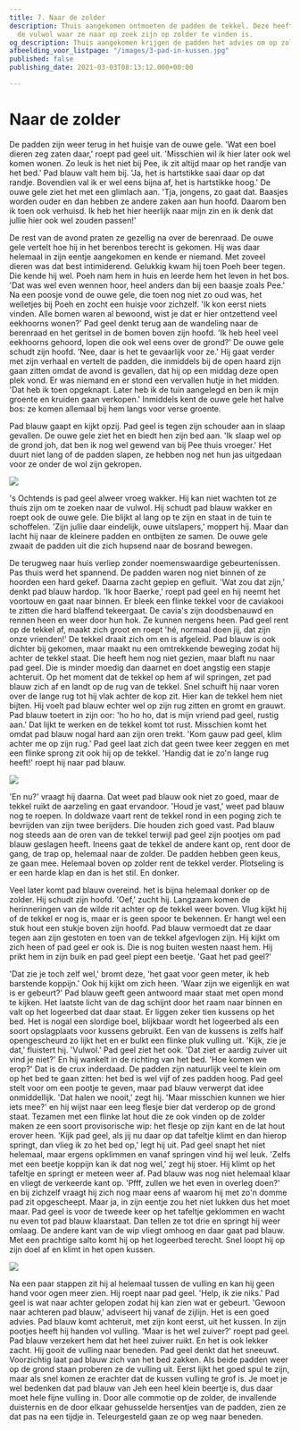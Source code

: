 ```yaml
---
title: 7. Naar de zolder
description: Thuis aangekomen ontmoeten de padden de tekkel. Deze heeft vernomen dat
  de vulwol waar ze naar op zoek zijn op zolder te vinden is.
og_description: Thuis aangekomen krijgen de padden het advies om op zolder te kijken
afbeelding_voor_listpage: "/images/3-pad-in-kussen.jpg"
published: false
publishing_date: 2021-03-03T08:13:12.000+00:00

---
```

# Naar de zolder

De padden zijn weer terug in het huisje van de ouwe gele. 'Wat een boel dieren zeg zaten daar,' roept pad geel uit. 'Misschien wil ik hier later ook wel komen wonen. Zo leuk is het niet bij Pee, ik zit altijd maar op het randje van het bed.' Pad blauw valt hem bij. 'Ja, het is hartstikke saai daar op dat randje. Bovendien val ik er wel eens bijna af, het is hartstikke hoog.' De ouwe gele ziet het met een glimlach aan. 'Tja, jongens, zo gaat dat. Baasjes worden ouder en dan hebben ze andere zaken aan hun hoofd. Daarom ben ik toen ook verhuisd. Ik heb het hier heerlijk naar mijn zin en ik denk dat jullie hier ook wel zouden passen!'

De rest van de avond praten ze gezellig na over de berenraad. De ouwe gele vertelt hoe hij in het berenbos terecht is gekomen. Hij was daar helemaal in zijn eentje aangekomen en kende er niemand. Met zoveel dieren was dat best intimiderend. Gelukkig kwam hij toen Poeh beer tegen. Die kende hij wel. Poeh nam hem in huis en leerde hem het leven in het bos. 'Dat was wel even wennen hoor, heel anders dan bij een baasje zoals Pee.' Na een poosje vond de ouwe gele, die toen nog niet zo oud was, het welletjes bij Poeh en zocht een huisje voor zichzelf. 'Ik kon eerst niets vinden. Alle bomen waren al bewoond, wist je dat er hier ontzettend veel eekhoorns wonen?' Pad geel denkt terug aan de wandeling naar de berenraad en het geritsel in de bomen boven zijn hoofd. 'Ik heb heel veel eekhoorns gehoord, lopen die ook wel eens over de grond?' De ouwe gele schudt zijn hoofd. 'Nee, daar is het te gevaarlijk voor ze.' Hij gaat verder met zijn verhaal en vertelt de padden, die inmiddels bij de open haard zijn gaan zitten omdat de avond is gevallen, dat hij op een middag deze open plek vond. Er was niemand en er stond een vervallen hutje in het midden. 'Dat heb ik toen opgeknapt. Later heb ik de tuin aangelegd en ben ik mijn groente en kruiden gaan verkopen.' Inmiddels kent de ouwe gele het halve bos: ze komen allemaal bij hem langs voor verse groente.

Pad blauw gaapt en kijkt opzij. Pad geel is tegen zijn schouder aan in slaap gevallen. De ouwe gele ziet het en biedt hen zijn bed aan. 'Ik slaap wel op de grond joh, dat ben ik nog wel gewend van bij Pee thuis vroeger.' Het duurt niet lang of de padden slapen, ze hebben nog net hun jas uitgedaan voor ze onder de wol zijn gekropen.

![](/images/1-ouwe-gele-moestuin-a.jpg)

's Ochtends is pad geel alweer vroeg wakker. Hij kan niet wachten tot ze thuis zijn om te zoeken naar de vulwol. Hij schudt pad blauw wakker en roept ook de ouwe gele. Die blijkt al lang op te zijn en staat in de tuin te schoffelen. 'Zijn jullie daar eindelijk, ouwe uitslapers,' moppert hij. Maar dan lacht hij naar de kleinere padden en ontbijten ze samen. De ouwe gele zwaait de padden uit die zich hupsend naar de bosrand bewegen.

De terugweg naar huis verliep zonder noemenswaardige gebeurtenissen. Pas thuis werd het spannend. De padden waren nog niet binnen of ze hoorden een hard gekef. Daarna zacht gepiep en gefluit. 'Wat zou dat zijn,' denkt pad blauw hardop. 'Ik hoor Baerke,' roept pad geel en hij neemt het voortouw en gaat naar binnen. Er bleek een flinke tekkel voor de caviakooi te zitten die hard blaffend tekeergaat. De cavia's zijn doodsbenauwd en rennen heen en weer door hun hok. Ze kunnen nergens heen. Pad geel rent op de tekkel af, maakt zich groot en roept 'hé, normaal doen jij, dat zijn onze vrienden!' De tekkel draait zich om en is afgeleid. Pad blauw is ook dichter bij gekomen, maar maakt nu een omtrekkende beweging zodat hij achter de tekkel staat. Die heeft hem nog niet gezien, maar blaft nu naar pad geel. Die is minder moedig dan daarnet en doet angstig een stapje achteruit. Op het moment dat de tekkel op hem af wil springen, zet pad blauw zich af en landt op de rug van de tekkel. Snel schuift hij naar voren over de lange rug tot hij vlak achter de kop zit. Hier kan de tekkel hem niet bijten. Hij voelt pad blauw echter wel op zijn rug zitten en gromt en grauwt. Pad blauw toetert in zijn oor: 'ho ho ho, dat is mijn vriend pad geel, rustig aan.' Dat lijkt te werken en de tekkel komt tot rust. Misschien komt het omdat pad blauw nogal hard aan zijn oren trekt. 'Kom gauw pad geel, klim achter me op zijn rug.' Pad geel laat zich dat geen twee keer zeggen en met een flinke sprong zit ook hij op de tekkel. 'Handig dat ie zo'n lange rug heeft!' roept hij naar pad blauw. 

![](/images/2-tekkel.jpg)

'En nu?' vraagt hij daarna. Dat weet pad blauw ook niet zo goed, maar de tekkel ruikt de aarzeling en gaat ervandoor. 'Houd je vast,' weet pad blauw nog te roepen. In doldwaze vaart rent de tekkel rond in een poging zich te bevrijden van zijn twee berijders. Die houden zich goed vast. Pad blauw nog steeds aan de oren van de tekkel terwijl pad geel zijn pootjes om pad blauw geslagen heeft. Ineens gaat de tekkel de andere kant op, rent door de gang, de trap op, helemaal naar de zolder. De padden hebben geen keus, ze gaan mee. Helemaal boven op zolder rent de tekkel verder. Plotseling is er een harde klap en dan is het stil. En donker.

Veel later komt pad blauw overeind. het is bijna helemaal donker op de zolder. Hij schudt zijn hoofd. 'Oef,' zucht hij. Langzaam komen de herinneringen van de wilde rit achter op de tekkel weer boven. Vlug kijkt hij of de tekkel er nog is, maar er is geen spoor te bekennen. Er hangt wel een stuk hout een stukje boven zijn hoofd. Pad blauw vermoedt dat ze daar tegen aan zijn gestoten en toen van de tekkel afgevlogen zijn. Hij kijkt om zich heen of pad geel er ook is. Die is nog buiten westen naast hem. Hij prikt hem in zijn buik en pad geel piept een beetje. 'Gaat het pad geel?'

'Dat zie je toch zelf wel,' bromt deze, 'het gaat voor geen meter, ik heb barstende koppijn.' Ook hij kijkt om zich heen. 'Waar zijn we eigenlijk en wat is er gebeurt?' Pad blauw geeft geen antwoord maar staat met open mond te kijken. Het laatste licht van de dag schijnt door het raam naar binnen en valt op het logeerbed dat daar staat. Er liggen zeker tien kussens op het bed. Het is nogal een slordige boel, blijkbaar wordt het logeerbed als een soort opslagplaats voor kussens gebruikt. Een van de kussens is zelfs half opengescheurd zo lijkt het en er bulkt een flinke pluk vulling uit. 'Kijk, zie je dat,' fluistert hij. 'Vulwol.' Pad geel ziet het ook. 'Dat ziet er aardig zuiver uit vind je niet?' En hij wankelt in de richting van het bed. 'Hoe komen we erop?' Dat is de crux inderdaad. De padden zijn natuurlijk veel te klein om op het bed te gaan zitten: het bed is wel vijf of zes padden hoog. Pad geel stelt voor om een pootje te geven, maar pad blauw verwerpt dat idee onmiddellijk. 'Dat halen we nooit,' zegt hij. 'Maar misschien kunnen we hier iets mee?' en hij wijst naar een leeg flesje bier dat verderop op de grond staat. Tezamen met een flinke lat hout die ze ook vinden op de zolder maken ze een soort provisorische wip: het flesje op zijn kant en de lat hout erover heen. 'Kijk pad geel, als jij nu daar op dat tafeltje klimt en dan hierop springt, dan vlieg ik zo het bed op,' legt hij uit. Pad geel snapt het niet helemaal, maar ergens opklimmen en vanaf springen vind hij wel leuk. 'Zelfs met een beetje koppijn kan ik dat nog wel,' zegt hij stoer. Hij klimt op het tafeltje en springt er meteen weer af. Pad blauw was nog niet helemaal klaar en vliegt de verkeerde kant op. 'Pfff, zullen we het even in overleg doen?' en bij zichzelf vraagt hij zich nog maar eens af waarom hij met zo'n domme pad zit opgescheept. Maar ja, in zijn eentje zou het niet lukken dus het moet maar. Pad geel is voor de tweede keer op het tafeltje geklommen en wacht nu even tot pad blauw klaarstaat. Dan tellen ze tot drie en springt hij weer omlaag. De andere kant van de wip vliegt omhoog en daar gaat pad blauw. Met een prachtige salto komt hij op het logeerbed terecht. Snel loopt hij op zijn doel af en klimt in het open kussen. 

![](/images/3-pad-in-kussen.jpg)

Na een paar stappen zit hij al helemaal tussen de vulling en kan hij geen hand voor ogen meer zien. Hij roept naar pad geel. 'Help, ik zie niks.' Pad geel is wat naar achter gelopen zodat hij kan zien wat er gebeurt. 'Gewoon naar achteren pad blauw,' adviseert hij vanaf de zijlijn. Het is een goed advies. Pad blauw komt achteruit, met zijn kont eerst, uit het kussen. In zijn pootjes heeft hij handen vol vulling. 'Maar is het wel zuiver?' roept pad geel. Pad blauw verzekert hem dat het heel zuiver ruikt. En het is ook lekker zacht. Hij gooit de vulling naar beneden. Pad geel denkt dat het sneeuwt. Voorzichtig laat pad blauw zich van het bed zakken. Als beide padden weer op de grond staan proberen ze de vulling uit. Eerst lijkt het goed spul te zijn, maar als snel komen ze erachter dat de kussen vulling te grof is. Je moet je wel bedenken dat pad blauw van Jeh een heel klein beertje is, dus daar moet hele fijne vulling in. Door alle commotie op de zolder, de invallende duisternis en de door elkaar gehusselde hersentjes van de padden, zien ze dat pas na een tijdje in. Teleurgesteld gaan ze op weg naar beneden.